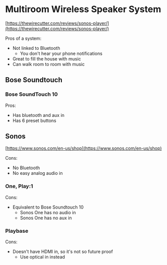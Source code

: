 # Multiroom Wireless Speaker System

[https://thewirecutter.com/reviews/sonos-player/](https://thewirecutter.com/reviews/sonos-player/)

Pros of a system:

* Not linked to Bluetooth
  * You don't hear your phone notifications
* Great to fill the house with music
* Can walk room to room with music

## Bose Soundtouch

### Bose SoundTouch 10

Pros:

* Has bluetooth and aux in
* Has 6 preset buttons

## Sonos

[https://www.sonos.com/en-us/shop](https://www.sonos.com/en-us/shop)

Cons:

* No Bluetooth
* No easy analog audio in

### One, Play:1

Cons:

* Equivalent to Bose Soundtouch 10
  * Sonos One has no audio in
  * Sonos One has no aux in

### Playbase

Cons:

* Doesn't have HDMI in, so it's not so future proof
  * Use optical in instead



